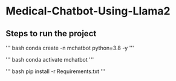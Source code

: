 # Medical-Chatbot-Using-Llama2
## Steps to run the project
''' bash
conda create -n mchatbot python=3.8 -y
'''

''' bash
conda activate mchatbot
'''

''' bash
pip install -r Requirements.txt
'''